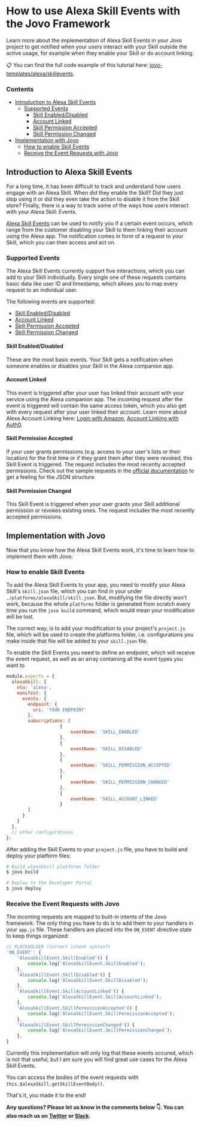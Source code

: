 # How to use Alexa Skill Events with the Jovo Framework

Learn more about the implementation of Alexa Skill Events in your Jovo project to get notified when your users interact with your Skill outside the active usage, for example when they enable your Skill or do account linking.

📋 You can find the full code example of this tutorial here: [jovo-templates/alexa/skillevents](https://github.com/jovotech/jovo-templates/tree/master/alexa/skillevents).



### Contents

* [Introduction to Alexa Skill Events](#introduction-to-alexa-skill-events)
  * [Supported Events](#supported-events)
    * [Skill Enabled/Disabled](#skill-enableddisabled)
    * [Account Linked](#account-linked)
    * [Skill Permission Accepted](#skill-permission-accepted)
    * [Skill Permission Changed](#skill-permission-changed)
* [Implementation with Jovo](#implementation-with-jovo)
  * [How to enable Skill Events](#how-to-enable-skill-events)
  * [Receive the Event Requests with Jovo](#receive-the-event-requests-with-jovo)

## Introduction to Alexa Skill Events

For a long time, it has been difficult to track and understand how users engage with an Alexa Skill. When did they enable the Skill? Did they just stop using it or did they even take the action to disable it from the Skill store? Finally, there is a way to track some of the ways how users interact with your Alexa Skill: Events.

[Alexa Skill Events](https://developer.amazon.com/docs/smapi/skill-events-in-alexa-skills.html) can be used to notify you if a certain event occurs, which range from the customer disabling your Skill to them linking their account using the Alexa app. The notification comes in form of a request to your Skill, which you can then access and act on.

### Supported Events

The Alexa Skill Events currently support five interactions, which you can add to your Skill individually. Every single one of these requests contains basic data like user ID and timestamp, which allows you to map every request to an individual user.

The following events are supported:

- [Skill Enabled/Disabled](#skill-enableddisabled)
- [Account Linked](#account-linked)
- [Skill Permission Accepted](#skill-permission-accepted)
- [Skill Permission Changed](#skill-permission-changed)

#### Skill Enabled/Disabled

These are the most basic events. Your Skill gets a notification when someone enables or disables your Skill in the Alexa companion app.

#### Account Linked

This event is triggered after your user has linked their account with your service using the Alexa companion app. The incoming request after the event is triggered will contain the same access token, which you also get with every request after your user linked their account. Learn more about Alexa Account Linking here: [Login with Amazon](https://www.jovo.tech/blog/alexa-login-with-amazon-email/), [Account Linking with Auth0](https://www.jovo.tech/blog/alexa-account-linking-auth0/).

#### Skill Permission Accepted

If your user grants permissions (e.g. access to your user's lists or their location) for the first time or if they grant them after they were revoked, this Skill Event is triggered. The request includes the most recently accepted permissions. Check out the sample requests in the [official documentation](https://developer.amazon.com/docs/smapi/skill-events-in-alexa-skills.html#skill-permission-accepted-event) to get a feeling for the JSON structure.

#### Skill Permission Changed

This Skill Event is triggered when your user grants your Skill additional permission or revokes existing ones. The request includes the most recently accepted permissions.

## Implementation with Jovo

Now that you know how the Alexa Skill Events work, it's time to learn how to implement them with Jovo:

### How to enable Skill Events

To add the Alexa Skill Events to your app, you need to modify your Alexa Skill's `skill.json` file, which you can find in your under `./platforms/alexaSkill/skill.json`. But, modifying the file directly won't work, because the whole `platforms` folder is generated from scratch every time you run the `jovo build` command, which would mean your modification will be lost.

The correct way, is to add your modification to your project's `project.js` file, which will be used to create the platforms folder, i.e. configurations you make inside that file will be added to your `skill.json` file.

To enable the Skill Events you need to define an endpoint, which will receive the event request, as well as an array containing all the event types you want to

```javascript
module.exports = {
  alexaSkill: {
    nlu: 'alexa',
    manifest: {
      events: {
        endpoint: {
          uri: 'YOUR ENDPOINT'
        },
        subscriptions: [
					{
						eventName: 'SKILL_ENABLED'
					},
					{
						eventName: 'SKILL_DISABLED'
					},
					{
						eventName: 'SKILL_PERMISSION_ACCEPTED'
					},
					{
						eventName: 'SKILL_PERMISSION_CHANGED'
					},
					{
						eventName: 'SKILL_ACCOUNT_LINKED'
					}
        ]
      }
    }
  },
  // other configurations
};
```

After adding the Skill Events to your `project.js` file, you have to build and deploy your platform files:

```sh
# Build alexaSkill platforms folder
$ jovo build

# Deploy to the Developer Portal
$ jovo deploy
```

### Receive the Event Requests with Jovo

The incoming requests are mapped to built-in intents of the Jovo framework. The only thing you have to do is to add them to your handlers in your `app.js` file. These handlers are placed into the `ON_EVENT` directive state to keep things organized:

```javascript
// PLACEHOLDER (Correct intent syntax?)
'ON_EVENT': {
    'AlexaSkillEvent.SkillEnabled'() {
        console.log('AlexaSkillEvent.SkillEnabled');
    },
    'AlexaSkillEvent.SkillDisabled'() {
        console.log('AlexaSkillEvent.SkillDisabled');
    },
    'AlexaSkillEvent.SkillAccountLinked'() {
        console.log('AlexaSkillEvent.SkillAccountLinked');
    },
    'AlexaSkillEvent.SkillPermissionAccepted'() {
        console.log('AlexaSkillEvent.SkillPermissionAccepted');
    },
    'AlexaSkillEvent.SkillPermissionChanged'() {
        console.log('AlexaSkillEvent.SkillPermissionChanged');
    },
}
```

Currently this implementation will only log that these events occured, which is not that useful, but I am sure you will find great use cases for the Alexa Skill Events.

You can access the bodies of the event requests with `this.$alexaSkill.getSkillEventBody()`.

That's it, you made it to the end!

**Any questions? Please let us know in the comments below 👇. You can also reach us on [Twitter](https://twitter.com/jovotech) or [Slack](https://www.jovo.tech/slack).**

<!--[metadata]: { "description": "Learn how to add skill events to your Alexa Skill", "author": "kaan-kilic", "tags": "Amazon Alexa", "og-image": "https://www.jovo.tech/blog/wp-content/uploads/2018/04/alexa-skill-events-1.jpg" }-->